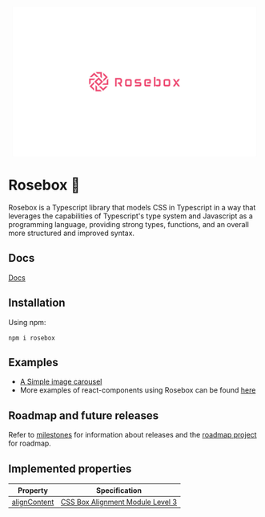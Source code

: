 <p align="center">
<img height="300" style="margin-left: auto; margin-right:auto; display: block" alt="portfolio_view" src="./logo.jpg">
</p>

# Rosebox 🌹

Rosebox is a Typescript library that models CSS in Typescript in a way that leverages the capabilities of Typescript's type system and Javascript as a programming language, providing strong types, functions, and an overall more structured and improved syntax.

## Docs

[Docs](https://rosebox.dev)

## Installation

Using npm:

```shell
npm i rosebox
```

## Examples

- [A Simple image carousel](https://codesandbox.io/s/image-carousel-rosebox-h1urb?file=/src/App.tsx)
- More examples of react-components using Rosebox can be found [here](https://github.com/hugonteifeh/react-components)

## Roadmap and future releases

Refer to [milestones](https://github.com/hugonteifeh/rosebox/milestones/) for information about releases and the [roadmap project](https://github.com/hugonteifeh/rosebox/projects/12) for roadmap.

## Implemented properties

<table>
<thead>
     <tr>
      <th>Property</th>
      <th>Specification</th>
      </tr>
</thead>
<tbody>
<tr class="cr">
<td><a href="https://www.w3.org/TR/2020/WD-css-align-3-20200421/#propdef-align-content">alignContent</a>
</td><td><a href="https://www.w3.org/TR/2020/WD-css-align-3-20200421/">CSS Box Alignment Module Level 3</a>
</td></tr></tbod>
</table>
